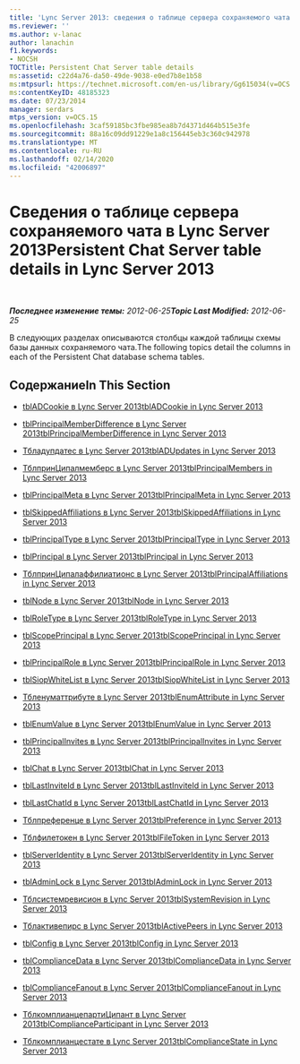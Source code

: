 ```yaml
---
title: 'Lync Server 2013: сведения о таблице сервера сохраняемого чата'
ms.reviewer: ''
ms.author: v-lanac
author: lanachin
f1.keywords:
- NOCSH
TOCTitle: Persistent Chat Server table details
ms:assetid: c22d4a76-da50-49de-9038-e0ed7b8e1b58
ms:mtpsurl: https://technet.microsoft.com/en-us/library/Gg615034(v=OCS.15)
ms:contentKeyID: 48185323
ms.date: 07/23/2014
manager: serdars
mtps_version: v=OCS.15
ms.openlocfilehash: 3caf59185bc3fbe985ea8b7d4371d464b515e3fe
ms.sourcegitcommit: 88a16c09dd91229e1a8c156445eb3c360c942978
ms.translationtype: MT
ms.contentlocale: ru-RU
ms.lasthandoff: 02/14/2020
ms.locfileid: "42006897"
---
```

<div data-xmlns="http://www.w3.org/1999/xhtml">

<div class="topic" data-xmlns="http://www.w3.org/1999/xhtml" data-msxsl="urn:schemas-microsoft-com:xslt" data-cs="http://msdn.microsoft.com/">

<div data-asp="http://msdn2.microsoft.com/asp">

# <a name="persistent-chat-server-table-details-in-lync-server-2013"></a><span data-ttu-id="e9c20-102">Сведения о таблице сервера сохраняемого чата в Lync Server 2013</span><span class="sxs-lookup"><span data-stu-id="e9c20-102">Persistent Chat Server table details in Lync Server 2013</span></span>

</div>

<div id="mainSection">

<div id="mainBody">

<span> </span>

<span data-ttu-id="e9c20-103">_**Последнее изменение темы:** 2012-06-25_</span><span class="sxs-lookup"><span data-stu-id="e9c20-103">_**Topic Last Modified:** 2012-06-25_</span></span>

<span data-ttu-id="e9c20-104">В следующих разделах описываются столбцы каждой таблицы схемы базы данных сохраняемого чата.</span><span class="sxs-lookup"><span data-stu-id="e9c20-104">The following topics detail the columns in each of the Persistent Chat database schema tables.</span></span>

<div>

## <a name="in-this-section"></a><span data-ttu-id="e9c20-105">Содержание</span><span class="sxs-lookup"><span data-stu-id="e9c20-105">In This Section</span></span>

  - [<span data-ttu-id="e9c20-106">tblADCookie в Lync Server 2013</span><span class="sxs-lookup"><span data-stu-id="e9c20-106">tblADCookie in Lync Server 2013</span></span>](lync-server-2013-tbladcookie.md)

  - [<span data-ttu-id="e9c20-107">tblPrincipalMemberDifference в Lync Server 2013</span><span class="sxs-lookup"><span data-stu-id="e9c20-107">tblPrincipalMemberDifference in Lync Server 2013</span></span>](lync-server-2013-tblprincipalmemberdifference.md)

  - [<span data-ttu-id="e9c20-108">Тбладупдатес в Lync Server 2013</span><span class="sxs-lookup"><span data-stu-id="e9c20-108">tblADUpdates in Lync Server 2013</span></span>](lync-server-2013-tbladupdates.md)

  - [<span data-ttu-id="e9c20-109">ТблпринЦипалмемберс в Lync Server 2013</span><span class="sxs-lookup"><span data-stu-id="e9c20-109">tblPrincipalMembers in Lync Server 2013</span></span>](lync-server-2013-tblprincipalmembers.md)

  - [<span data-ttu-id="e9c20-110">tblPrincipalMeta в Lync Server 2013</span><span class="sxs-lookup"><span data-stu-id="e9c20-110">tblPrincipalMeta in Lync Server 2013</span></span>](lync-server-2013-tblprincipalmeta.md)

  - [<span data-ttu-id="e9c20-111">tblSkippedAffiliations в Lync Server 2013</span><span class="sxs-lookup"><span data-stu-id="e9c20-111">tblSkippedAffiliations in Lync Server 2013</span></span>](lync-server-2013-tblskippedaffiliations.md)

  - [<span data-ttu-id="e9c20-112">tblPrincipalType в Lync Server 2013</span><span class="sxs-lookup"><span data-stu-id="e9c20-112">tblPrincipalType in Lync Server 2013</span></span>](lync-server-2013-tblprincipaltype.md)

  - [<span data-ttu-id="e9c20-113">tblPrincipal в Lync Server 2013</span><span class="sxs-lookup"><span data-stu-id="e9c20-113">tblPrincipal in Lync Server 2013</span></span>](lync-server-2013-tblprincipal.md)

  - [<span data-ttu-id="e9c20-114">ТблпринЦипалаффилиатионс в Lync Server 2013</span><span class="sxs-lookup"><span data-stu-id="e9c20-114">tblPrincipalAffiliations in Lync Server 2013</span></span>](lync-server-2013-tblprincipalaffiliations.md)

  - [<span data-ttu-id="e9c20-115">tblNode в Lync Server 2013</span><span class="sxs-lookup"><span data-stu-id="e9c20-115">tblNode in Lync Server 2013</span></span>](lync-server-2013-tblnode.md)

  - [<span data-ttu-id="e9c20-116">tblRoleType в Lync Server 2013</span><span class="sxs-lookup"><span data-stu-id="e9c20-116">tblRoleType in Lync Server 2013</span></span>](lync-server-2013-tblroletype.md)

  - [<span data-ttu-id="e9c20-117">tblScopePrincipal в Lync Server 2013</span><span class="sxs-lookup"><span data-stu-id="e9c20-117">tblScopePrincipal in Lync Server 2013</span></span>](lync-server-2013-tblscopeprincipal.md)

  - [<span data-ttu-id="e9c20-118">tblPrincipalRole в Lync Server 2013</span><span class="sxs-lookup"><span data-stu-id="e9c20-118">tblPrincipalRole in Lync Server 2013</span></span>](lync-server-2013-tblprincipalrole.md)

  - [<span data-ttu-id="e9c20-119">tblSiopWhiteList в Lync Server 2013</span><span class="sxs-lookup"><span data-stu-id="e9c20-119">tblSiopWhiteList in Lync Server 2013</span></span>](lync-server-2013-tblsiopwhitelist.md)

  - [<span data-ttu-id="e9c20-120">Тбленуматтрибуте в Lync Server 2013</span><span class="sxs-lookup"><span data-stu-id="e9c20-120">tblEnumAttribute in Lync Server 2013</span></span>](lync-server-2013-tblenumattribute.md)

  - [<span data-ttu-id="e9c20-121">tblEnumValue в Lync Server 2013</span><span class="sxs-lookup"><span data-stu-id="e9c20-121">tblEnumValue in Lync Server 2013</span></span>](lync-server-2013-tblenumvalue.md)

  - [<span data-ttu-id="e9c20-122">tblPrincipalInvites в Lync Server 2013</span><span class="sxs-lookup"><span data-stu-id="e9c20-122">tblPrincipalInvites in Lync Server 2013</span></span>](lync-server-2013-tblprincipalinvites.md)

  - [<span data-ttu-id="e9c20-123">tblChat в Lync Server 2013</span><span class="sxs-lookup"><span data-stu-id="e9c20-123">tblChat in Lync Server 2013</span></span>](lync-server-2013-tblchat.md)

  - [<span data-ttu-id="e9c20-124">tblLastInviteId в Lync Server 2013</span><span class="sxs-lookup"><span data-stu-id="e9c20-124">tblLastInviteId in Lync Server 2013</span></span>](lync-server-2013-tbllastinviteid.md)

  - [<span data-ttu-id="e9c20-125">tblLastChatId в Lync Server 2013</span><span class="sxs-lookup"><span data-stu-id="e9c20-125">tblLastChatId in Lync Server 2013</span></span>](lync-server-2013-tbllastchatid.md)

  - [<span data-ttu-id="e9c20-126">Тблпреференце в Lync Server 2013</span><span class="sxs-lookup"><span data-stu-id="e9c20-126">tblPreference in Lync Server 2013</span></span>](lync-server-2013-tblpreference.md)

  - [<span data-ttu-id="e9c20-127">Тблфилетокен в Lync Server 2013</span><span class="sxs-lookup"><span data-stu-id="e9c20-127">tblFileToken in Lync Server 2013</span></span>](lync-server-2013-tblfiletoken.md)

  - [<span data-ttu-id="e9c20-128">tblServerIdentity в Lync Server 2013</span><span class="sxs-lookup"><span data-stu-id="e9c20-128">tblServerIdentity in Lync Server 2013</span></span>](lync-server-2013-tblserveridentity.md)

  - [<span data-ttu-id="e9c20-129">tblAdminLock в Lync Server 2013</span><span class="sxs-lookup"><span data-stu-id="e9c20-129">tblAdminLock in Lync Server 2013</span></span>](lync-server-2013-tbladminlock.md)

  - [<span data-ttu-id="e9c20-130">Тблсистемревисион в Lync Server 2013</span><span class="sxs-lookup"><span data-stu-id="e9c20-130">tblSystemRevision in Lync Server 2013</span></span>](lync-server-2013-tblsystemrevision.md)

  - [<span data-ttu-id="e9c20-131">Тблактивепирс в Lync Server 2013</span><span class="sxs-lookup"><span data-stu-id="e9c20-131">tblActivePeers in Lync Server 2013</span></span>](lync-server-2013-tblactivepeers.md)

  - [<span data-ttu-id="e9c20-132">tblConfig в Lync Server 2013</span><span class="sxs-lookup"><span data-stu-id="e9c20-132">tblConfig in Lync Server 2013</span></span>](lync-server-2013-tblconfig.md)

  - [<span data-ttu-id="e9c20-133">tblComplianceData в Lync Server 2013</span><span class="sxs-lookup"><span data-stu-id="e9c20-133">tblComplianceData in Lync Server 2013</span></span>](lync-server-2013-tblcompliancedata.md)

  - [<span data-ttu-id="e9c20-134">tblComplianceFanout в Lync Server 2013</span><span class="sxs-lookup"><span data-stu-id="e9c20-134">tblComplianceFanout in Lync Server 2013</span></span>](lync-server-2013-tblcompliancefanout.md)

  - [<span data-ttu-id="e9c20-135">ТблкомплианцепартиЦипант в Lync Server 2013</span><span class="sxs-lookup"><span data-stu-id="e9c20-135">tblComplianceParticipant in Lync Server 2013</span></span>](lync-server-2013-tblcomplianceparticipant.md)

  - [<span data-ttu-id="e9c20-136">Тблкомплианцестате в Lync Server 2013</span><span class="sxs-lookup"><span data-stu-id="e9c20-136">tblComplianceState in Lync Server 2013</span></span>](lync-server-2013-tblcompliancestate.md)

</div>

</div>

<span> </span>

</div>

</div>

</div>


